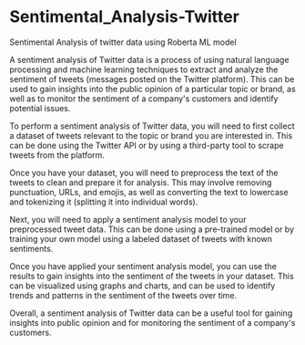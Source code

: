 # Sentimental_Analysis-Twitter
Sentimental Analysis of twitter data using Roberta ML model


A sentiment analysis of Twitter data is a process of using natural language processing and machine learning techniques to extract and analyze the sentiment of tweets (messages posted on the Twitter platform). This can be used to gain insights into the public opinion of a particular topic or brand, as well as to monitor the sentiment of a company's customers and identify potential issues.

To perform a sentiment analysis of Twitter data, you will need to first collect a dataset of tweets relevant to the topic or brand you are interested in. This can be done using the Twitter API or by using a third-party tool to scrape tweets from the platform.

Once you have your dataset, you will need to preprocess the text of the tweets to clean and prepare it for analysis. This may involve removing punctuation, URLs, and emojis, as well as converting the text to lowercase and tokenizing it (splitting it into individual words).

Next, you will need to apply a sentiment analysis model to your preprocessed tweet data. This can be done using a pre-trained model or by training your own model using a labeled dataset of tweets with known sentiments.

Once you have applied your sentiment analysis model, you can use the results to gain insights into the sentiment of the tweets in your dataset. This can be visualized using graphs and charts, and can be used to identify trends and patterns in the sentiment of the tweets over time.

Overall, a sentiment analysis of Twitter data can be a useful tool for gaining insights into public opinion and for monitoring the sentiment of a company's customers.





